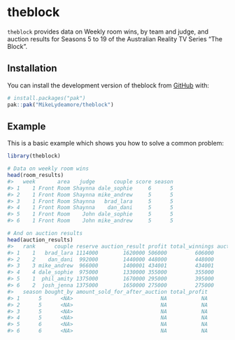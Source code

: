 
<!-- README.md is generated from README.Rmd. Please edit that file -->

# theblock

<!-- badges: start -->
<!-- badges: end -->

`theblock` provides data on Weekly room wins, by team and judge, and
auction results for Seasons 5 to 19 of the Australian Reality TV Series
“The Block”.

## Installation

You can install the development version of theblock from
[GitHub](https://github.com/) with:

``` r
# install.packages("pak")
pak::pak("MikeLydeamore/theblock")
```

## Example

This is a basic example which shows you how to solve a common problem:

``` r
library(theblock)

# Data on weekly room wins
head(room_results)
#>   week       area   judge      couple score season
#> 1    1 Front Room Shaynna dale_sophie     6      5
#> 2    1 Front Room Shaynna mike_andrew     5      5
#> 3    1 Front Room Shaynna   brad_lara     5      5
#> 4    1 Front Room Shaynna    dan_dani     5      5
#> 5    1 Front Room    John dale_sophie     5      5
#> 6    1 Front Room    John mike_andrew     5      5

# And on auction results
head(auction_results)
#>   rank      couple reserve auction_result profit total_winnings auction_order
#> 1    1   brad_lara 1114000        1620000 506000         606000             1
#> 2    2    dan_dani  992000        1440000 448000         448000             2
#> 3    3 mike_andrew  966000        1400001 434001         434001             4
#> 4    4 dale_sophie  975000        1330000 355000         355000             3
#> 5    1  phil_amity 1375000        1670000 295000         395000             4
#> 6    2  josh_jenna 1375000        1650000 275000         275000             1
#>   season bought_by amount_sold_for_after_auction total_profit
#> 1      5      <NA>                            NA           NA
#> 2      5      <NA>                            NA           NA
#> 3      5      <NA>                            NA           NA
#> 4      5      <NA>                            NA           NA
#> 5      6      <NA>                            NA           NA
#> 6      6      <NA>                            NA           NA
```
